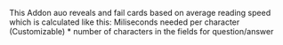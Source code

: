 This Addon auo reveals and fail cards based on average reading speed which is calculated like this:
Miliseconds needed per character (Customizable) * number of characters in the fields for question/answer
